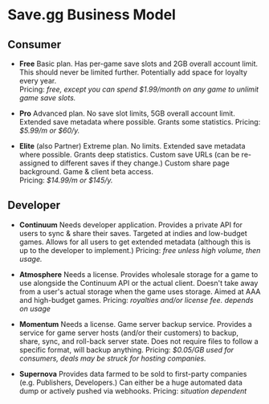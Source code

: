# Save.gg Business Model

## Consumer

- **Free**
  Basic plan. Has per-game save slots and 2GB overall account limit. This should never be limited further. Potentially add space for loyalty every year.  
  Pricing: *free, except you can spend $1.99/month on any game to unlimit game save slots.*

- **Pro**
  Advanced plan. No save slot limits, 5GB overall account limit. Extended save metadata where possible. Grants some statistics.
  Pricing: *$5.99/m or $60/y.*

- **Elite** (also Partner)
  Extreme plan. No limits. Extended save metadata where possible. Grants deep statistics. Custom save URLs (can be re-assigned to different saves if they change.) Custom share page background. Game & client beta access.  
  Pricing: *$14.99/m or $145/y.*

## Developer

- **Continuum**
  Needs developer application. Provides a private API for users to sync & share their saves. Targeted at indies and low-budget games. Allows for all users to get extended metadata (although this is up to the developer to implement.)
  Pricing: *free unless high volume, then usage.*

- **Atmosphere**
  Needs a license. Provides wholesale storage for a game to use alongside the Continuum API or the actual client. Doesn't take away from a user's actual storage when the game uses storage. Aimed at AAA and high-budget games.
  Pricing: *royalties and/or license fee. depends on usage*

- **Momentum**
  Needs a license. Game server backup service. Provides a service for game server hosts (and/or their customers) to backup, share, sync, and roll-back server state. Does not require files to follow a specific format, will backup anything.
  Pricing: *$0.05/GB used for consumers, deals may be struck for hosting companies.*

- **Supernova**
  Provides data farmed to be sold to first-party companies (e.g. Publishers, Developers.) Can either be a huge automated data dump or actively pushed via webhooks.
  Pricing: *situation dependent* 